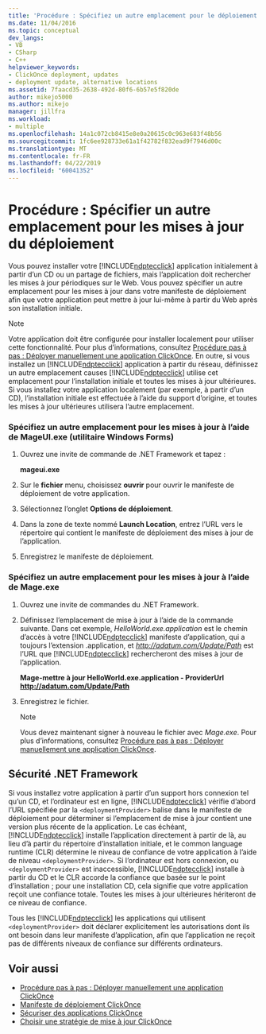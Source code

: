 ```yaml
---
title: 'Procédure : Spécifiez un autre emplacement pour le déploiement des mises à jour | Microsoft Docs'
ms.date: 11/04/2016
ms.topic: conceptual
dev_langs:
- VB
- CSharp
- C++
helpviewer_keywords:
- ClickOnce deployment, updates
- deployment update, alternative locations
ms.assetid: 7faacd35-2638-492d-80f6-6b57e5f820de
author: mikejo5000
ms.author: mikejo
manager: jillfra
ms.workload:
- multiple
ms.openlocfilehash: 14a1c072cb8415e8e0a20615c0c963e683f48b56
ms.sourcegitcommit: 1fc6ee928733e61a1f42782f832ead9f7946d00c
ms.translationtype: MT
ms.contentlocale: fr-FR
ms.lasthandoff: 04/22/2019
ms.locfileid: "60041352"
---
```

# <a name="how-to-specify-an-alternate-location-for-deployment-updates"></a>Procédure : Spécifier un autre emplacement pour les mises à jour du déploiement
Vous pouvez installer votre [!INCLUDE[ndptecclick](../deployment/includes/ndptecclick_md.md)] application initialement à partir d’un CD ou un partage de fichiers, mais l’application doit rechercher les mises à jour périodiques sur le Web. Vous pouvez spécifier un autre emplacement pour les mises à jour dans votre manifeste de déploiement afin que votre application peut mettre à jour lui-même à partir du Web après son installation initiale.

> [!NOTE]
>  Votre application doit être configurée pour installer localement pour utiliser cette fonctionnalité. Pour plus d’informations, consultez [Procédure pas à pas : Déployer manuellement une application ClickOnce](../deployment/walkthrough-manually-deploying-a-clickonce-application.md). En outre, si vous installez un [!INCLUDE[ndptecclick](../deployment/includes/ndptecclick_md.md)] application à partir du réseau, définissez un autre emplacement causes [!INCLUDE[ndptecclick](../deployment/includes/ndptecclick_md.md)] utilise cet emplacement pour l’installation initiale et toutes les mises à jour ultérieures. Si vous installez votre application localement (par exemple, à partir d’un CD), l’installation initiale est effectuée à l’aide du support d’origine, et toutes les mises à jour ultérieures utilisera l’autre emplacement.

### <a name="specify-an-alternate-location-for-updates-by-using-mageuiexe-windows-forms-based-utility"></a>Spécifiez un autre emplacement pour les mises à jour à l’aide de MageUI.exe (utilitaire Windows Forms)

1. Ouvrez une invite de commande de .NET Framework et tapez :

     **mageui.exe**

2. Sur le **fichier** menu, choisissez **ouvrir** pour ouvrir le manifeste de déploiement de votre application.

3. Sélectionnez l’onglet **Options de déploiement**.

4. Dans la zone de texte nommé **Launch Location**, entrez l’URL vers le répertoire qui contient le manifeste de déploiement des mises à jour de l’application.

5. Enregistrez le manifeste de déploiement.

### <a name="specify-an-alternate-location-for-updates-by-using-mageexe"></a>Spécifiez un autre emplacement pour les mises à jour à l’aide de Mage.exe

1. Ouvrez une invite de commandes du .NET Framework.

2. Définissez l’emplacement de mise à jour à l’aide de la commande suivante. Dans cet exemple, *HelloWorld.exe.application* est le chemin d’accès à votre [!INCLUDE[ndptecclick](../deployment/includes/ndptecclick_md.md)] manifeste d’application, qui a toujours l’extension .application, et *<http://adatum.com/Update/Path>* est l’URL que [!INCLUDE[ndptecclick](../deployment/includes/ndptecclick_md.md)] rechercheront des mises à jour de l’application.

    **Mage-mettre à jour HelloWorld.exe.application - ProviderUrl http://adatum.com/Update/Path**

3. Enregistrez le fichier.

   > [!NOTE]
   >  Vous devez maintenant signer à nouveau le fichier avec *Mage.exe*. Pour plus d’informations, consultez [Procédure pas à pas : Déployer manuellement une application ClickOnce](../deployment/walkthrough-manually-deploying-a-clickonce-application.md).

## <a name="net-framework-security"></a>Sécurité .NET Framework
 Si vous installez votre application à partir d’un support hors connexion tel qu’un CD, et l’ordinateur est en ligne, [!INCLUDE[ndptecclick](../deployment/includes/ndptecclick_md.md)] vérifie d’abord l’URL spécifiée par la `<deploymentProvider>` balise dans le manifeste de déploiement pour déterminer si l’emplacement de mise à jour contient une version plus récente de la application. Le cas échéant, [!INCLUDE[ndptecclick](../deployment/includes/ndptecclick_md.md)] installe l’application directement à partir de là, au lieu d’à partir du répertoire d’installation initiale, et le common language runtime (CLR) détermine le niveau de confiance de votre application à l’aide de niveau `<deploymentProvider>`. Si l’ordinateur est hors connexion, ou `<deploymentProvider>` est inaccessible, [!INCLUDE[ndptecclick](../deployment/includes/ndptecclick_md.md)] installe à partir du CD et le CLR accorde la confiance que basée sur le point d’installation ; pour une installation CD, cela signifie que votre application reçoit une confiance totale. Toutes les mises à jour ultérieures hériteront de ce niveau de confiance.

 Tous les [!INCLUDE[ndptecclick](../deployment/includes/ndptecclick_md.md)] les applications qui utilisent `<deploymentProvider>` doit déclarer explicitement les autorisations dont ils ont besoin dans leur manifeste d’application, afin que l’application ne reçoit pas de différents niveaux de confiance sur différents ordinateurs.

## <a name="see-also"></a>Voir aussi
- [Procédure pas à pas : Déployer manuellement une application ClickOnce](../deployment/walkthrough-manually-deploying-a-clickonce-application.md)
- [Manifeste de déploiement ClickOnce](../deployment/clickonce-deployment-manifest.md)
- [Sécuriser des applications ClickOnce](../deployment/securing-clickonce-applications.md)
- [Choisir une stratégie de mise à jour ClickOnce](../deployment/choosing-a-clickonce-update-strategy.md)